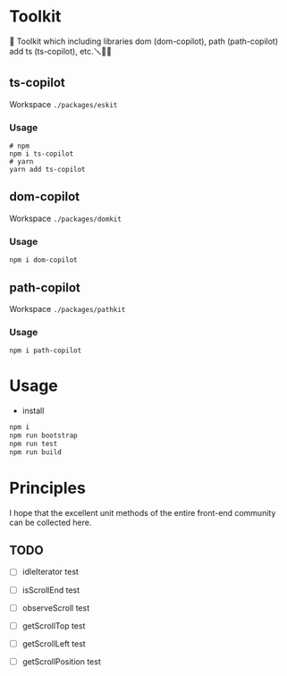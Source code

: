 # Toolkit

🧰 Toolkit which including libraries dom (dom-copilot), path (path-copilot) add ts (ts-copilot), etc.🪛🔧🔨

## ts-copilot

Workspace `./packages/eskit`

### Usage

```shell
# npm
npm i ts-copilot
# yarn
yarn add ts-copilot
```

## dom-copilot

Workspace `./packages/domkit`

### Usage

```shell
npm i dom-copilot
```

## path-copilot

Workspace `./packages/pathkit`

### Usage

```shell
npm i path-copilot
```

# Usage

- install

```bash
npm i
npm run bootstrap
npm run test
npm run build
```

# Principles

I hope that the excellent unit methods of the entire front-end community can be collected here.

## TODO

- [ ] idleIterator test

- [ ] isScrollEnd test

- [ ] observeScroll test

- [ ] getScrollTop test

- [ ] getScrollLeft test

- [ ] getScrollPosition test
